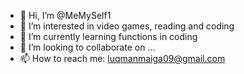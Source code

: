 - 👋 Hi, I’m @MeMySelf1
- 👀 I’m interested in video games, reading and coding
- 🌱 I’m currently learning functions in coding
- 💞️ I’m looking to collaborate on ...
- 📫 How to reach me: luqmanmaiga09@gmail.com

<!---
MeMySelf1/MeMySelf1 is a ✨ special ✨ repository because its `README.md` (this file) appears on your GitHub profile.
You can click the Preview link to take a look at your changes.
--->
